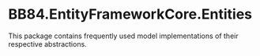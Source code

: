 # BB84.EntityFrameworkCore.Entities

This package contains frequently used model implementations of their respective abstractions.
